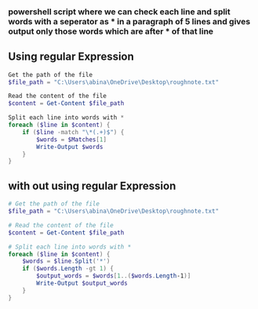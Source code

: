### powershell script where we can check each line and split words with a seperator as *  in a paragraph of 5 lines and gives output only those words which are after * of that line

## Using regular Expression
```powershell
Get the path of the file
$file_path = "C:\Users\abina\OneDrive\Desktop\roughnote.txt"

Read the content of the file
$content = Get-Content $file_path

Split each line into words with *
foreach ($line in $content) {
    if ($line -match "\*(.+)$") {
        $words = $Matches[1]
        Write-Output $words
    }
}
```
## with out using regular Expression
```powershell
# Get the path of the file
$file_path = "C:\Users\abina\OneDrive\Desktop\roughnote.txt"

# Read the content of the file
$content = Get-Content $file_path

# Split each line into words with *
foreach ($line in $content) {
    $words = $line.Split('*')
    if ($words.Length -gt 1) {
        $output_words = $words[1..($words.Length-1)]
        Write-Output $output_words
    }
}
```